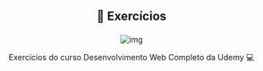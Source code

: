 ## <p align="center">📝 Exercícios<p>

<div style="display: inline_block" align="center">
 <img src="https://ibb.co/jr12qL5" alt=img> 
 <p>Exercicios do curso Desenvolvimento Web Completo da Udemy 💻 <p>
 </div>

